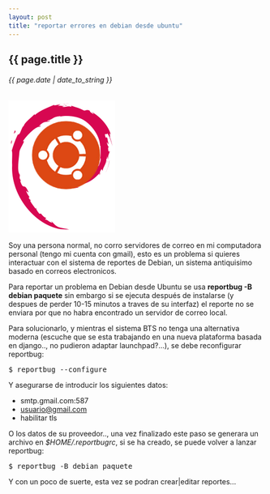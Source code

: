 ```yaml
---
layout: post
title: "reportar errores en debian desde ubuntu"
---
```


## {{ page.title }}
###### {{ page.date | date_to_string }}

**[![](/assets/img/79.png)](/assets/img/79.png)**

Soy una persona normal, no corro servidores de correo en mi computadora personal (tengo mi cuenta con gmail), esto es un problema si quieres interactuar con el sistema de reportes de Debian, un sistema antiquisimo basado en correos electronicos.

Para reportar un problema en Debian desde Ubuntu se usa **reportbug -B debian paquete** sin embargo si se ejecuta después de instalarse (y despues de perder 10-15 minutos a traves de su interfaz) el reporte no se enviara por que no habra encontrado un servidor de correo local.

Para solucionarlo, y mientras el sistema BTS no tenga una alternativa moderna (escuche que se esta trabajando en una nueva plataforma basada en django.., no pudieron adaptar launchpad?...), se debe reconfigurar reportbug:

<pre>
$ reportbug --configure
</pre>

Y asegurarse de introducir los siguientes datos:

- smtp.gmail.com:587
- usuario@gmail.com
- habilitar tls

O los datos de su proveedor.., una vez finalizado este paso se generara un archivo en *$HOME/.reportbugrc*, si se ha creado, se puede volver a lanzar reportbug:

<pre>
$ reportbug -B debian paquete
</pre>

Y con un poco de suerte, esta vez se podran crear|editar reportes...
